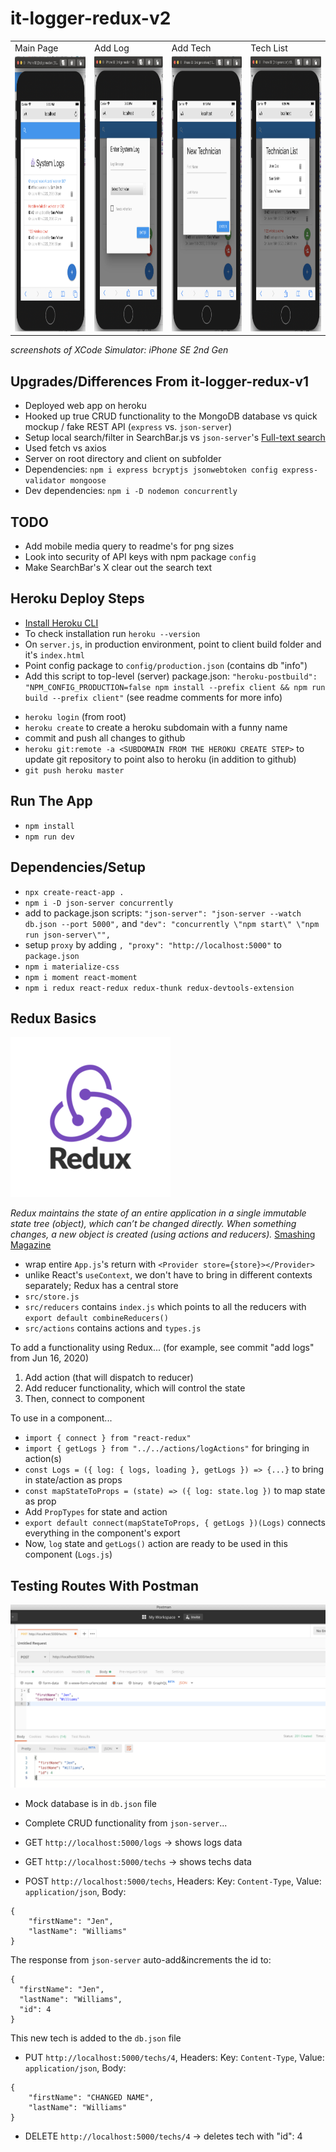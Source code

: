 # it-logger-redux-v2

<table>
  <tr>
    <td>Main Page</td>
    <td>Add Log</td>
    <td>Add Tech</td>
    <td>Tech List</td>
  </tr>
  <tr>
    <td><img src="client/public/img/preview.png" alt="Preview" width=230 height=440></td>
    <td><img src="client/public/img/enterlog.png" alt="Enter Log" width=230 height=440></td>
    <td><img src="client/public/img/newtech.png" alt="Add New Tech" width=230 height=440></td>
    <td><img src="client/public/img/techlist.png" alt="Tech List" width=230 height=440></td>
  </tr>
 </table>

 *screenshots of XCode Simulator: iPhone SE 2nd Gen*

## Upgrades/Differences From it-logger-redux-v1
- Deployed web app on heroku
- Hooked up true CRUD functionality to the MongoDB database vs quick mockup / fake REST API (`express` vs. `json-server`)
- Setup local search/filter in SearchBar.js vs `json-server`'s [Full-text search](https://github.com/typicode/json-server#full-text-search)
- Used fetch vs axios
- Server on root directory and client on subfolder
- Dependencies: `npm i express bcryptjs jsonwebtoken config express-validator mongoose`
- Dev dependencies: `npm i -D nodemon concurrently`

## TODO
- Add mobile media query to readme's for png sizes
- Look into security of API keys with npm package `config`
- Make SearchBar's X clear out the search text

## Heroku Deploy Steps
- [Install Heroku CLI](https://devcenter.heroku.com/articles/heroku-cli#download-and-install)<!-- Command Line Interface -->
- To check installation run `heroku --version`
- On `server.js`, in production environment, point to client build folder and it's `index.html`
- Point config package to `config/production.json` (contains db "info")
- Add this script to top-level (server) package.json: `"heroku-postbuild": "NPM_CONFIG_PRODUCTION=false npm install --prefix client && npm run build --prefix client"` (see readme comments for more info)
<!-- temporary turn off production in order to run build...?; and for client: install dependencies and run build -->
- `heroku login` (from root)
- `heroku create` to create a heroku subdomain with a funny name <!-- and now, it's viewable in your heroku dashboard https://dashboard.heroku.com/apps -->
- commit and push all changes to github
- `heroku git:remote -a <SUBDOMAIN FROM THE HEROKU CREATE STEP>` to update git repository to point also to heroku (in addition to github)<!-- instructions under heroku website's "Create a new Git repository". On your heroku dashboard website... navigate to the new app (i.e. subdomain with funny name) and click on the Deploy tab to get to "Create a new Git repository" -->
- `git push heroku master` <!-- run the postbuild script and create static assets and deploy-->

## Run The App
- `npm install`
- `npm run dev`

## Dependencies/Setup
- `npx create-react-app .`
- `npm i -D json-server concurrently` <!-- dev dependencies: json-server: a fake REST API; concurrently: runs both server and frontend -->
- add to package.json scripts: `"json-server": "json-server --watch db.json --port 5000",` and `"dev": "concurrently \"npm start\" \"npm run json-server\"",` <!-- setting mock database as db.json file -->
- setup `proxy` by adding `, "proxy": "http://localhost:5000"` to `package.json` <!-- to shorten routes in code, i.e. "/" vs "http://localhost:5000/" -->
- `npm i materialize-css` <!-- less code / lightweight compared to material-ui; quick css setup -->
- `npm i moment react-moment` <!-- process dates -->
- `npm i redux react-redux redux-thunk redux-devtools-extension`
<!-- redux: state management library; react-redux: allows redux to work with react; redux-thunk: middleware that allows async functions inside actions, so we can wait for a response, then dispatch to reducer; redux-devtools-extension: for chrome redux dev tools -->

## Redux Basics
![Redux Logo](client/public/img/redux.png)

*Redux maintains the state of an entire application in a single immutable state tree (object), which can’t be changed directly. When something changes, a new object is created (using actions and reducers).* [Smashing Magazine](https://www.smashingmagazine.com/2016/06/an-introduction-to-redux/)

- wrap entire `App.js`'s return with `<Provider store={store}></Provider>`
- unlike React's `useContext`, we don't have to bring in different contexts separately; Redux has a central store
- `src/store.js`
- `src/reducers` contains `index.js` which points to all the reducers with `export default combineReducers()`
- `src/actions` contains actions and `types.js`

To add a functionality using Redux...
(for example, see commit "add logs" from Jun 16, 2020)
1. Add action (that will dispatch to reducer)
2. Add reducer functionality, which will control the state
3. Then, connect to component 

To use in a component...
- `import { connect } from "react-redux"`
- `import { getLogs } from "../../actions/logActions"` for bringing in action(s)
- `const Logs = ({ log: { logs, loading }, getLogs }) => {...}` to bring in state/action as props
- `const mapStateToProps = (state) => ({ log: state.log })` to map state as prop
- Add `PropTypes` for state and action
- `export default connect(mapStateToProps, { getLogs })(Logs)`  connects everything in the component's export
- Now, `log` state and `getLogs()` action are ready to be used in this component (`Logs.js`)

## Testing Routes With Postman
![Preview](client/public/img/postman.png)
- Mock database is in `db.json` file
- Complete CRUD functionality from `json-server`...

- GET `http://localhost:5000/logs` -> shows logs data

- GET `http://localhost:5000/techs` -> shows techs data

- POST `http://localhost:5000/techs`, Headers: Key: `Content-Type`, Value: `application/json`, Body: 
```
{
	"firstName": "Jen",
	"lastName": "Williams"
}
```
The response from `json-server` auto-add&increments the id to: 
```
{
  "firstName": "Jen",
  "lastName": "Williams",
  "id": 4
}
```
This new tech is added to the `db.json` file

- PUT `http://localhost:5000/techs/4`, Headers: Key: `Content-Type`, Value: `application/json`, Body: 
```
{
	"firstName": "CHANGED NAME",
	"lastName": "Williams"
}
```

- DELETE `http://localhost:5000/techs/4` -> deletes tech with "id": 4